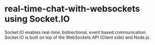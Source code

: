 # real-time-chat-with-websockets using Socket.IO

Socket.IO enables real-time, bidirectional, event based communication. Socket.IO is built on top of the WebSockets API (Client side) and Node.js.
